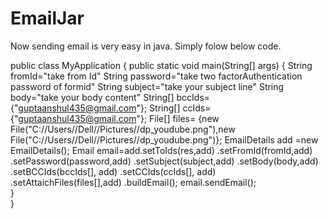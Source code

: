 # EmailJar


Now sending email is very easy in java. Simply folow below code.

public class MyApplication {
public static void main(String[] args) {
        String fromId="take from Id"
	String password="take two factorAuthentication password of formid"
	String subject="take your subject line"
	String body="take your body content"
	String[] bccIds= {"guptaanshul435@gmail.com"};
        String[] ccIds= {"guptaanshul435@gmail.com"};
	File[] files= {new File("C://Users//Dell//Pictures//dp_youdube.png"),new File("C://Users//Dell//Pictures//dp_youdube.png")};
	EmailDetails add =new EmailDetails();
	Email email=add.setToIds(res,add)
			.setFromId(fromId,add)
			.setPassword(password,add)
			.setSubject(subject,add)
			.setBody(body,add)
			.setBCCIds(bccIds[], add)
			.setCCIds(ccIds[], add)
			.setAttaichFiles(files[],add)
			.buildEmail();
	email.sendEmail();	
   }	
}
